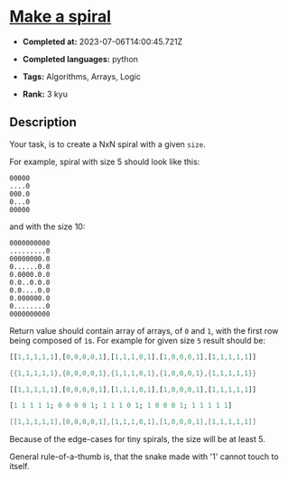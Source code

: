 # [Make a spiral](https://www.codewars.com/kata/534e01fbbb17187c7e0000c6)

- **Completed at:** 2023-07-06T14:00:45.721Z

- **Completed languages:** python

- **Tags:** Algorithms, Arrays, Logic

- **Rank:** 3 kyu

## Description

Your task, is to create a NxN spiral with a given `size`.

For example, spiral with size 5 should look like this:

```
00000
....0
000.0
0...0
00000
```

and with the size 10:

```
0000000000
.........0
00000000.0
0......0.0
0.0000.0.0
0.0..0.0.0
0.0....0.0
0.000000.0
0........0
0000000000
```

Return value should contain array of arrays, of `0` and `1`, with the first row being composed of `1`s.
For example for given size `5` result should be:


```javascript
[[1,1,1,1,1],[0,0,0,0,1],[1,1,1,0,1],[1,0,0,0,1],[1,1,1,1,1]]
```
```lua
{{1,1,1,1,1},{0,0,0,0,1},{1,1,1,0,1},{1,0,0,0,1},{1,1,1,1,1}}
```
```rust
[[1,1,1,1,1],[0,0,0,0,1],[1,1,1,0,1],[1,0,0,0,1],[1,1,1,1,1]]
```
```julia
[1 1 1 1 1; 0 0 0 0 1; 1 1 1 0 1; 1 0 0 0 1; 1 1 1 1 1]
```
```go
[[1,1,1,1,1],[0,0,0,0,1],[1,1,1,0,1],[1,0,0,0,1],[1,1,1,1,1]]
```
Because of the edge-cases for tiny spirals, the size will be at least 5.

General rule-of-a-thumb is, that the snake made with '1' cannot touch to itself.
